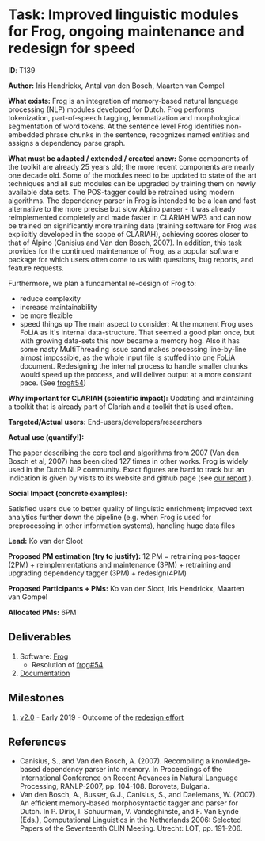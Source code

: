 # Task: Improved linguistic modules for Frog, ongoing maintenance and redesign for speed

**ID**: T139


**Author:** Iris Hendrickx, Antal van den Bosch, Maarten van Gompel


**What exists:** Frog is an integration of memory-based natural language
processing (NLP) modules developed for Dutch. Frog performs tokenization,
part-of-speech tagging, lemmatization and morphological segmentation of word
tokens. At the sentence level Frog identifies non-embedded phrase chunks in the
sentence, recognizes named entities and assigns a dependency parse graph.


**What must be adapted / extended / created anew:** Some components of the
toolkit are already 25 years old; the more recent components are nearly one
decade old. Some of the modules need to be updated to state of the art
techniques and all sub modules can be upgraded by training them on newly
available data sets. The POS-tagger could be retrained using modern algorithms.
The dependency parser in Frog is intended to be a lean and fast alternative to
the more precise but slow Alpino parser - it was already reimplemented
completely and made faster in CLARIAH WP3 and can now be trained on
significantly more training data (training software for Frog was explicitly
developed in the scope of CLARIAH), achieving scores closer to that of Alpino
(Canisius and Van den Bosch, 2007). In addition, this task provides for the
continued maintenance of Frog, as a popular software package for which users
often come to us with questions, bug reports, and feature requests.

Furthermore, we plan a fundamental re-design of Frog to:
* reduce complexity
* increase maintainability
* be more flexible
* speed things up
The main aspect to consider: At the moment Frog uses FoLiA as it's internal data-structure. That seemed a good plan once, but with growing data-sets this now became a memory hog. Also it has some nasty MultiThreading issue sand makes processing line-by-line almost impossible, as the whole input file is stuffed into one FoLiA document.
Redesigning the internal process to handle smaller chunks would speed up the process, and will deliver output at a more constant pace.
(See [frog#54](https://github.com/LanguageMachines/frog/issues/54))


**Why important for CLARIAH (scientific impact):** Updating and maintaining a toolkit that is already part of Clariah and a toolkit that is used often.

**Targeted/Actual users:** End-users/developers/researchers


**Actual use (quantify!):**

The paper describing the core tool and algorithms from 2007 (Van den Bosch et
al, 2007) has been cited 127 times in other works. Frog is widely used in the
Dutch NLP community. Exact figures are hard to track but an indication is given
by visits to its website and github page (see [our report](http://applejack.science.ru.nl/lamastats/lamastats.html#frog) ).


**Social Impact (concrete examples):**

Satisfied users due to better quality of linguistic enrichment; improved text
analytics further down the pipeline (e.g. when Frog is used for preprocessing
in other information systems), handling huge data files

**Lead:** Ko van der Sloot

**Proposed PM estimation (try to justify):** 12 PM =  retraining pos-tagger (2PM) + reimplementations and maintenance (3PM) + retraining and upgrading dependency tagger (3PM) + redesign(4PM)

**Proposed Participants + PMs:** Ko van der Sloot, Iris Hendrickx, Maarten van Gompel

**Allocated PMs:** 6PM

## Deliverables

1. Software: [Frog](https://github.com/LanguageMachines/frog)
	* Resolution of [frog#54](https://github.com/LanguageMachines/frog/issues/54)
2. [Documentation](https://github.com/LanguageMachines/fro://frognlp.readthedocs.io/)

## Milestones

1. [v2.0](https://github.com/LanguageMachines/frog/milestone/1) - Early 2019 - Outcome of the [redesign effort](https://github.com/LanguageMachines/frog/issues/54)

## References

* Canisius, S., and Van den Bosch, A. (2007). Recompiling a knowledge-based dependency parser into memory. In Proceedings of the International Conference on Recent Advances in Natural Language Processing, RANLP-2007, pp. 104-108. Borovets, Bulgaria.
* Van den Bosch, A., Busser, G.J., Canisius, S., and Daelemans, W. (2007). An efficient memory-based morphosyntactic tagger and parser for Dutch. In P. Dirix, I. Schuurman, V. Vandeghinste, and F. Van Eynde (Eds.), Computational Linguistics in the Netherlands 2006: Selected Papers of the Seventeenth CLIN Meeting. Utrecht: LOT, pp. 191-206.
